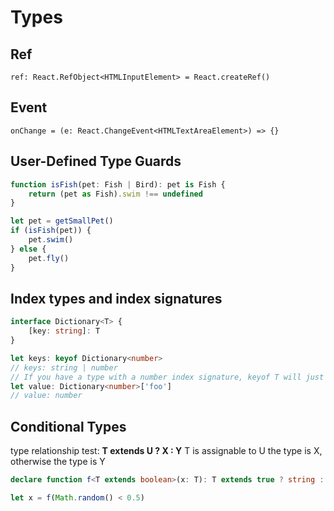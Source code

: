# Types

## Ref

```text
ref: React.RefObject<HTMLInputElement> = React.createRef()
```

## Event

```text
onChange = (e: React.ChangeEvent<HTMLTextAreaElement>) => {}
```

## User-Defined Type Guards

```typescript
function isFish(pet: Fish | Bird): pet is Fish {
    return (pet as Fish).swim !== undefined
}

let pet = getSmallPet()
if (isFish(pet)) {
    pet.swim()
} else {
    pet.fly()
}
```

## Index types and index signatures

```typescript
interface Dictionary<T> {
    [key: string]: T
}

let keys: keyof Dictionary<number>
// keys: string | number
// If you have a type with a number index signature, keyof T will just be number.
let value: Dictionary<number>['foo']
// value: number
```

## Conditional Types

type relationship test: **T extends U ? X : Y**
T is assignable to U the type is X, otherwise the type is Y

```typescript
declare function f<T extends boolean>(x: T): T extends true ? string : number

let x = f(Math.random() < 0.5)
```
